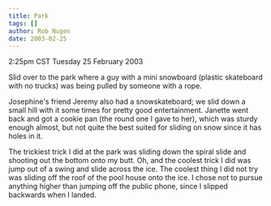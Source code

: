 ```yaml
---
title: Park
tags: []
author: Rob Nugen
date: 2003-02-25
---
```


<p class=date>2:25pm CST Tuesday 25 February 2003</p>

<p>Slid over to the park where a guy with a mini snowboard (plastic
skateboard with no trucks) was being pulled by someone with a rope.</p>

<p>Josephine's friend Jeremy also had a snowskateboard; we slid down a
small hill with it some times for pretty good entertainment.  Janette
went back and got a cookie pan (the round one I gave to her), which
was sturdy enough almost, but not quite the best suited for sliding on
snow since it has holes in it.</p>

<p>The trickiest trick I did at the park was sliding down the spiral
slide and shooting out the bottom onto my butt.  Oh, and the coolest
trick I did was jump out of a swing and slide across the ice.  The
coolest thing I did not try was sliding off the roof of the pool house
onto the ice.  I chose not to pursue anything higher than jumping off
the public phone, since I slipped backwards when I landed.</p>

